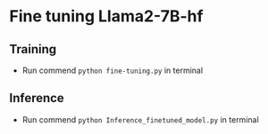 # Fine tuning Llama2-7B-hf

## Training 
- Run commend `python fine-tuning.py` in terminal

## Inference
- Run commend `python Inference_finetuned_model.py` in terminal